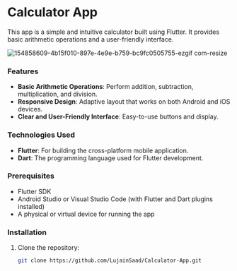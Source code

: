 # Calculator App

 This app is a simple and intuitive calculator built using Flutter. It provides basic arithmetic operations and a user-friendly interface.

![154858609-4b15f010-897e-4e9e-b759-bc9fc0505755-ezgif com-resize](https://github.com/user-attachments/assets/e248192f-e1d3-4a4b-b805-f465832c4d6e)


### Features

- **Basic Arithmetic Operations**: Perform addition, subtraction, multiplication, and division.
- **Responsive Design**: Adaptive layout that works on both Android and iOS devices.
- **Clear and User-Friendly Interface**: Easy-to-use buttons and display.

### Technologies Used

- **Flutter**: For building the cross-platform mobile application.
- **Dart**: The programming language used for Flutter development.

### Prerequisites

- Flutter SDK
- Android Studio or Visual Studio Code (with Flutter and Dart plugins installed)
- A physical or virtual device for running the app

### Installation

1. Clone the repository:
   ```bash
   git clone https://github.com/LujainSaad/Calculator-App.git
